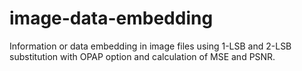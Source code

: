 # image-data-embedding
Information or data embedding in image files using 1-LSB and 2-LSB substitution with OPAP option and calculation of MSE and PSNR.
